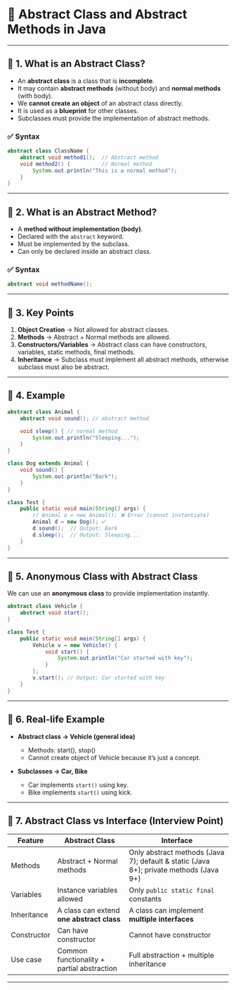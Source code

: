 # 📘 Abstract Class and Abstract Methods in Java

---

## 🔹 1. What is an Abstract Class?

* An **abstract class** is a class that is **incomplete**.
* It may contain **abstract methods** (without body) and **normal methods** (with body).
* We **cannot create an object** of an abstract class directly.
* It is used as a **blueprint** for other classes.
* Subclasses must provide the implementation of abstract methods.

### ✅ Syntax

```java
abstract class ClassName {
    abstract void method1();  // Abstract method
    void method2() {          // Normal method
        System.out.println("This is a normal method");
    }
}
```

---

## 🔹 2. What is an Abstract Method?

* A **method without implementation (body)**.
* Declared with the `abstract` keyword.
* Must be implemented by the subclass.
* Can only be declared inside an abstract class.

### ✅ Syntax

```java
abstract void methodName();
```

---

## 🔹 3. Key Points

1. **Object Creation** → Not allowed for abstract classes.
2. **Methods** → Abstract + Normal methods are allowed.
3. **Constructors/Variables** → Abstract class can have constructors, variables, static methods, final methods.
4. **Inheritance** → Subclass must implement all abstract methods, otherwise subclass must also be abstract.

---

## 🔹 4. Example

```java
abstract class Animal {
    abstract void sound(); // abstract method

    void sleep() { // normal method
        System.out.println("Sleeping...");
    }
}

class Dog extends Animal {
    void sound() {
        System.out.println("Bark");
    }
}

class Test {
    public static void main(String[] args) {
        // Animal a = new Animal(); ❌ Error (cannot instantiate)
        Animal d = new Dog(); ✅
        d.sound();  // Output: Bark
        d.sleep();  // Output: Sleeping...
    }
}
```

---

## 🔹 5. Anonymous Class with Abstract Class

We can use an **anonymous class** to provide implementation instantly.

```java
abstract class Vehicle {
    abstract void start();
}

class Test {
    public static void main(String[] args) {
        Vehicle v = new Vehicle() {
            void start() {
                System.out.println("Car started with key");
            }
        };
        v.start(); // Output: Car started with key
    }
}
```

---

## 🔹 6. Real-life Example

* **Abstract class → Vehicle (general idea)**

    * Methods: start(), stop()
    * Cannot create object of Vehicle because it’s just a concept.

* **Subclasses → Car, Bike**

    * Car implements `start()` using key.
    * Bike implements `start()` using kick.

---

## 🔹 7. Abstract Class vs Interface (Interview Point)

| Feature     | Abstract Class                             | Interface                                                                             |
| ----------- | ------------------------------------------ | ------------------------------------------------------------------------------------- |
| Methods     | Abstract + Normal methods                  | Only abstract methods (Java 7); default & static (Java 8+); private methods (Java 9+) |
| Variables   | Instance variables allowed                 | Only `public static final` constants                                                  |
| Inheritance | A class can extend **one abstract class**  | A class can implement **multiple interfaces**                                         |
| Constructor | Can have constructor                       | Cannot have constructor                                                               |
| Use case    | Common functionality + partial abstraction | Full abstraction + multiple inheritance                                               |

---